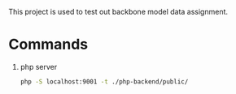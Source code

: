 This project is used to test out backbone model data assignment.

# Commands

1. php server

    ```bash
    php -S localhost:9001 -t ./php-backend/public/
    ```
